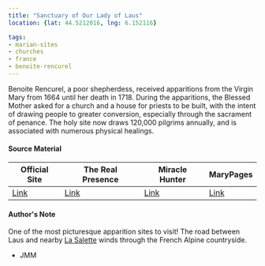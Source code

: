 ```yaml
---
title: "Sanctuary of Our Lady of Laus"
location: {lat: 44.5212016, lng: 6.152116}

tags:
- marian-sites
- churches
- france
- benoite-rencurel
---
```


Benoite Rencurel, a poor shepherdess, received apparitions from the Virgin Mary from 1664 until her death in 1718.  During the apparitions, the Blessed Mother asked for a church and a house for priests to be built, with the intent of drawing people to greater conversion, especially through the sacrament of penance.  The holy site now draws 120,000 pilgrims annually, and is associated with numerous physical healings.

#### Source Material

| Official Site | The Real Presence | Miracle Hunter | MaryPages |
| --- | --- | --- | --- |
| [Link](https://www.sanctuaire-notredamedulaus.com/) | [Link](http://www.therealpresence.org/eucharst/misc/BVM/69_LAUS_140x96.pdf) | [Link](https://www.miraclehunter.com/marian_apparitions/approved_apparitions/laus/index.html) | [Link](https://www.marypages.com/laus-(france)-en.html) |

#### Author's Note

One of the most picturesque apparition sites to visit!  The road between Laus and nearby [La Salette](/places/fr-sanctuary-of-our-lady-of-la-salette) winds through the French Alpine countryside.

- JMM
